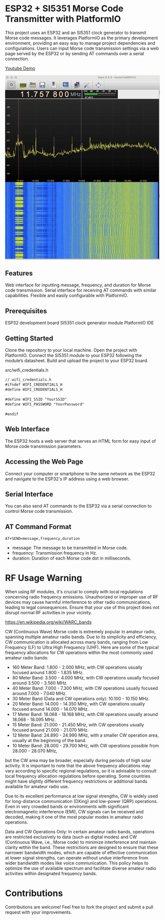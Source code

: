# ESP32 + SI5351 Morse Code Transmitter with PlatformIO

This project uses an ESP32 and an SI5351 clock generator to transmit Morse code messages. It leverages PlatformIO as the primary development environment, providing an easy way to manage project dependencies and configurations. Users can input Morse code transmission settings via a web page served by the ESP32 or by sending AT commands over a serial connection.

[Youtube Demo](https://youtube.com/shorts/I7Kv4bjHuSA?feature=share)

![./docs/demo.png](./docs/demo.png)

## Features

Web interface for inputting message, frequency, and duration for Morse code transmission.
Serial interface for receiving AT commands with similar capabilities.
Flexible and easily configurable with PlatformIO.

## Prerequisites

ESP32 development board
SI5351 clock generator module
PlatformIO IDE

## Getting Started

Clone the repository to your local machine.
Open the project with PlatformIO.
Connect the SI5351 module to your ESP32 following the module’s datasheet.
Build and upload the project to your ESP32 board.

src/wifi_credentials.h

```
// wifi_credentials.h
#ifndef WIFI_CREDENTIALS_H
#define WIFI_CREDENTIALS_H

#define WIFI_SSID "YourSSID"
#define WIFI_PASSWORD "YourPassword"

#endif
```

## Web Interface

The ESP32 hosts a web server that serves an HTML form for easy input of Morse code transmission parameters.

## Accessing the Web Page

Connect your computer or smartphone to the same network as the ESP32 and navigate to the ESP32's IP address using a web browser.

## Serial Interface

You can also send AT commands to the ESP32 via a serial connection to control Morse code transmission.

## AT Command Format

```
AT+SEND=message,frequency,duration
```

- message: The message to be transmitted in Morse code.
- frequency: Transmission frequency in Hz.
- duration: Duration of each Morse code dot in milliseconds.

# RF Usage Warning

When using RF modules, it's crucial to comply with local regulations concerning radio frequency emissions. Unauthorized or improper use of RF devices may cause harmful interference to other radio communications, leading to legal consequences. Ensure that your use of this project does not disrupt normal RF activities in your vicinity.

https://en.wikipedia.org/wiki/WARC_bands

CW (Continuous Wave) Morse code is extremely popular in amateur radio, spanning multiple amateur radio bands. Due to its simplicity and efficiency, CW communication is allocated across many bands, ranging from Low Frequency (LF) to Ultra High Frequency (UHF). Here are some of the typical frequency allocations for CW operations within the most commonly used amateur radio bands:

- 160 Meter Band: 1.800 - 2.000 MHz, with CW operations usually focused around 1.800 - 1.835 MHz.
- 80 Meter Band: 3.500 - 4.000 MHz, with CW operations usually focused around 3.500 - 3.560 MHz.
- 40 Meter Band: 7.000 - 7.300 MHz, with CW operations usually focused around 7.000 - 7.040 MHz.
- 30 Meter Band (Data and CW operations only): 10.100 - 10.150 MHz.
- 20 Meter Band: 14.000 - 14.350 MHz, with CW operations usually focused around 14.000 - 14.070 MHz.
- 17 Meter Band: 18.068 - 18.168 MHz, with CW operations usually around 18.068 - 18.095 MHz.
- 15 Meter Band: 21.000 - 21.450 MHz, with CW operations usually focused around 21.000 - 21.070 MHz.
- 12 Meter Band: 24.890 - 24.990 MHz, with a smaller CW operation area, usually at the beginning of the band.
- 10 Meter Band: 28.000 - 29.700 MHz, with CW operations possible from 28.000 - 28.070 MHz,

but the CW area may be broader, especially during periods of high solar activity.
It is important to note that the above frequency allocations may vary according to specific regional regulations, so it is advisable to consult local frequency allocation regulations before operating. Some countries might have slightly different frequency restrictions or additional bands available for amateur radio use.

Due to its excellent performance at low signal strengths, CW is widely used for long-distance communication (DXing) and low-power (QRP) operations. Even in very crowded bands or environments with significant electromagnetic interference (EMI), CW signals can be received and decoded, making it one of the most popular modes in amateur radio operations.

Data and CW Operations Only: In certain amateur radio bands, operations are restricted exclusively to data (such as digital modes) and CW (Continuous Wave, i.e., Morse code) to minimize interference and maintain clarity within the band. These restrictions are designed to ensure that these narrower bandwidth modes, which are capable of effective communication at lower signal strengths, can operate without undue interference from wider bandwidth modes like voice communication. This policy helps to optimize the use of available spectrum and facilitate diverse amateur radio activities within designated frequency bands.

# Contributions

Contributions are welcome! Feel free to fork the project and submit a pull request with your improvements.
